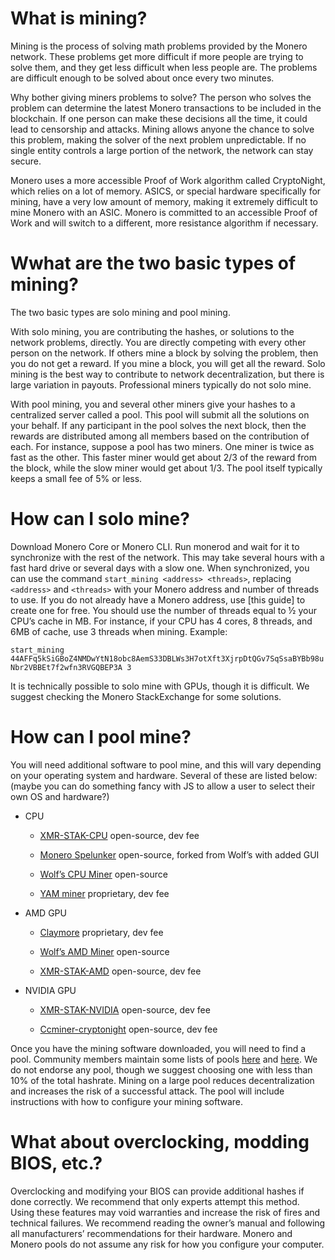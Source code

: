 # What is mining?

Mining is the process of solving math problems provided by the Monero network. These problems get more difficult if more people are trying to solve them, and they get less difficult when less people are. The problems are difficult enough to be solved about once every two minutes.

Why bother giving miners problems to solve? The person who solves the problem can determine the latest Monero transactions to be included in the blockchain. If one person can make these decisions all the time, it could lead to censorship and attacks. Mining allows anyone the chance to solve this problem, making the solver of the next problem unpredictable. If no single entity controls a large portion of the network, the network can stay secure.

Monero uses a more accessible Proof of Work algorithm called CryptoNight, which relies on a lot of memory. ASICS, or special hardware specifically for mining, have a very low amount of memory, making it extremely difficult to mine Monero with an ASIC. Monero is committed to an accessible Proof of Work and will switch to a different, more resistance algorithm if necessary.

# Wwhat are the two basic types of mining?

The two basic types are solo mining and pool mining.

With solo mining, you are contributing the hashes, or solutions to the network problems, directly. You are directly competing with every other person on the network. If others mine a block by solving the problem, then you do not get a reward. If you mine a block, you will get all the reward. Solo mining is the best way to contribute to network decentralization, but there is large variation in payouts. Professional miners typically do not solo mine.

With pool mining, you and several other miners give your hashes to a centralized server called a pool. This pool will submit all the solutions on your behalf. If any participant in the pool solves the next block, then the rewards are distributed among all members based on the contribution of each. For instance, suppose a pool has two miners. One miner is twice as fast as the other. This faster miner would get about 2/3 of the reward from the block, while the slow miner would get about 1/3. The pool itself typically keeps a small fee of 5% or less.

# How can I solo mine?

Download Monero Core or Monero CLI. Run monerod and wait for it to synchronize with the rest of the network. This may take several hours with a fast hard drive or several days with a slow one. When synchronized, you can use the command `start_mining <address> <threads>`, replacing `<address>` and `<threads>` with your Monero address and number of threads to use. If you do not already have a Monero address, use [this guide] to create one for free. You should use the number of threads equal to ½ your CPU’s cache in MB. For instance, if your CPU has 4 cores, 8 threads, and 6MB of cache, use 3 threads when mining. Example:

`start_mining 44AFFq5kSiGBoZ4NMDwYtN18obc8AemS33DBLWs3H7otXft3XjrpDtQGv7SqSsaBYBb98uNbr2VBBEt7f2wfn3RVGQBEP3A 3`

It is technically possible to solo mine with GPUs, though it is difficult. We suggest checking the Monero StackExchange for some solutions.

# How can I pool mine?

You will need additional software to pool mine, and this will vary depending on your operating system and hardware. Several of these are listed below: (maybe you can do something fancy with JS to allow a user to select their own OS and hardware?)

- CPU

  - [XMR-STAK-CPU](https://github.com/fireice-uk/xmr-stak-cpu) open-source, dev fee

  - [Monero Spelunker](https://github.com/jwinterm/monerospelunker) open-source, forked from Wolf’s with added GUI

  - [Wolf’s CPU Miner](https://github.com/OhGodAPet/cpuminer-multi) open-source

  - [YAM miner](https://mega.co.nz/#F!h0tkXSxZ!f62uoUXogkxQmP2xO8Ib-g) proprietary, dev fee

- AMD GPU

  -	[Claymore](https://bitcointalk.org/index.php?topic=638915.0) proprietary, dev fee

  -	[Wolf’s AMD Miner](https://github.com/OhGodAPet/wolf-xmr-miner/) open-source

  -	[XMR-STAK-AMD](https://github.com/fireice-uk/xmr-stak-amd) open-source, dev fee

- NVIDIA GPU

  - [XMR-STAK-NVIDIA](https://github.com/fireice-uk/xmr-stak-nvidia) open-source, dev fee

  - [Ccminer-cryptonight](https://github.com/tsiv/ccminer-cryptonight/) open-source, dev fee

Once you have the mining software downloaded, you will need to find a pool. Community members maintain some lists of pools [here](http://moneropools.com) and [here](https://www.reddit.com/r/MoneroMining/wiki/index/monero-pools). We do not endorse any pool, though we suggest choosing one with less than 10% of the total hashrate. Mining on a large pool reduces decentralization and increases the risk of a successful attack. The pool will include instructions with how to configure your mining software.

# What about overclocking, modding BIOS, etc.?

Overclocking and modifying your BIOS can provide additional hashes if done correctly. We recommend that only experts attempt this method. Using these features may void warranties and increase the risk of fires and technical failures. We recommend reading the owner’s manual and following all manufacturers’ recommendations for their hardware. Monero and Monero pools do not assume any risk for how you configure your computer.
